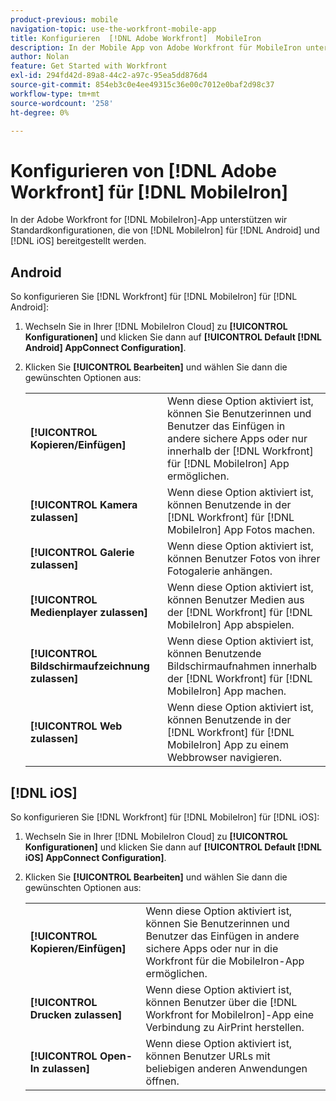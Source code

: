 ```yaml
---
product-previous: mobile
navigation-topic: use-the-workfront-mobile-app
title: Konfigurieren  [!DNL Adobe Workfront]  MobileIron
description: In der Mobile App von Adobe Workfront für MobileIron unterstützen wir Standardkonfigurationen, die von MobileIron für Android und iOS bereitgestellt werden.
author: Nolan
feature: Get Started with Workfront
exl-id: 294fd42d-89a8-44c2-a97c-95ea5dd876d4
source-git-commit: 854eb3c0e4ee49315c36e00c7012e0baf2d98c37
workflow-type: tm+mt
source-wordcount: '258'
ht-degree: 0%

---
```


# Konfigurieren von [!DNL Adobe Workfront] für [!DNL MobileIron]

In der Adobe Workfront for [!DNL MobileIron]-App unterstützen wir Standardkonfigurationen, die von [!DNL MobileIron] für [!DNL Android] und [!DNL iOS] bereitgestellt werden.

## Android

So konfigurieren Sie [!DNL Workfront] für [!DNL MobileIron] für [!DNL Android]:

1. Wechseln Sie in Ihrer [!DNL MobileIron Cloud] zu **[!UICONTROL Konfigurationen]** und klicken Sie dann auf **[!UICONTROL Default [!DNL Android] AppConnect Configuration]**.

1. Klicken Sie **[!UICONTROL Bearbeiten]** und wählen Sie dann die gewünschten Optionen aus:

   <table style="table-layout:auto">
    <tr>
        <td><strong>[!UICONTROL Kopieren/Einfügen]</strong></td>
        <td>Wenn diese Option aktiviert ist, können Sie Benutzerinnen und Benutzer das Einfügen in andere sichere Apps oder nur innerhalb der [!DNL Workfront] für [!DNL MobileIron] App ermöglichen.</td>
    </tr>
    <tr>
        <td><strong>[!UICONTROL Kamera zulassen]</strong></td>
        <td>Wenn diese Option aktiviert ist, können Benutzende in der [!DNL Workfront] für [!DNL MobileIron] App Fotos machen.</td>
    </tr>
    <tr>
        <td><strong>[!UICONTROL Galerie zulassen]</strong></td>
        <td>Wenn diese Option aktiviert ist, können Benutzer Fotos von ihrer Fotogalerie anhängen.</td>
    </tr>
    <tr>
        <td><strong>[!UICONTROL Medienplayer zulassen]</strong></td>
        <td>Wenn diese Option aktiviert ist, können Benutzer Medien aus der [!DNL Workfront] für [!DNL MobileIron] App abspielen.</td>
    </tr>
    <tr>
        <td><strong>[!UICONTROL Bildschirmaufzeichnung zulassen]</strong></td>
        <td>Wenn diese Option aktiviert ist, können Benutzende Bildschirmaufnahmen innerhalb der [!DNL Workfront] für [!DNL MobileIron] App machen.</td>
    </tr>
    <tr>
        <td><strong>[!UICONTROL Web zulassen]</strong></td>
        <td>Wenn diese Option aktiviert ist, können Benutzende in der [!DNL Workfront] für [!DNL MobileIron] App zu einem Webbrowser navigieren.</td>
    </tr>
   </table>

## [!DNL iOS]

So konfigurieren Sie [!DNL Workfront] für [!DNL MobileIron] für [!DNL iOS]:

1. Wechseln Sie in Ihrer [!DNL MobileIron Cloud] zu **[!UICONTROL Konfigurationen]** und klicken Sie dann auf **[!UICONTROL Default [!DNL iOS] AppConnect Configuration]**.

1. Klicken Sie **[!UICONTROL Bearbeiten]** und wählen Sie dann die gewünschten Optionen aus:

   <table style="table-layout:auto">
    <tr>
        <td><strong>[!UICONTROL Kopieren/Einfügen]</strong></td>
        <td>Wenn diese Option aktiviert ist, können Sie Benutzerinnen und Benutzer das Einfügen in andere sichere Apps oder nur in die Workfront für die MobileIron-App ermöglichen.</td>
    </tr>
    <tr>
        <td><strong>[!UICONTROL Drucken zulassen]</strong></td>
        <td>Wenn diese Option aktiviert ist, können Benutzer über die [!DNL Workfront for MobileIron]-App eine Verbindung zu AirPrint herstellen.</td>
    </tr>
    <tr>
        <td><strong>[!UICONTROL Open-In zulassen]</strong></td>
        <td>Wenn diese Option aktiviert ist, können Benutzer URLs mit beliebigen anderen Anwendungen öffnen.</td>
    </tr>
   </table>
